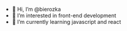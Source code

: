 - 👋 Hi, I’m @bierozka
- 👀 I’m interested in front-end development
- 🌱 I’m currently learning javascript and react

